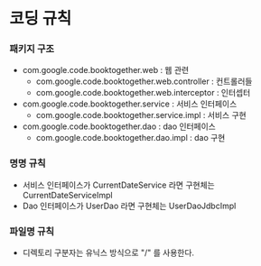 # 코딩 규칙 #

### 패키지 구조 ###
  * com.google.code.booktogether.web : 웹 관련
    * com.google.code.booktogether.web.controller : 컨트롤러들
    * com.google.code.booktogether.web.interceptor : 인터셉터
  * com.google.code.booktogether.service : 서비스 인터페이스
    * com.google.code.booktogether.service.impl : 서비스 구현
  * com.google.code.booktogether.dao : dao 인터페이스
    * com.google.code.booktogether.dao.impl : dao 구현

### 명명 규칙 ###
  * 서비스 인터페이스가 CurrentDateService 라면 구현체는 CurrentDateServiceImpl
  * Dao 인터페이스가 UserDao 라면 구현체는 UserDaoJdbcImpl

### 파일명 규칙 ###
  * 디렉토리 구분자는 유닉스 방식으로 "/" 를 사용한다.